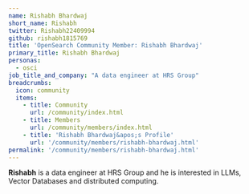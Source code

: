 ```yaml
---
name: Rishabh Bhardwaj
short_name: Rishabh
twitter: Rishabh22409994
github: rishabh1815769
title: 'OpenSearch Community Member: Rishabh Bhardwaj'
primary_title: Rishabh Bhardwaj
personas:
  - osci
job_title_and_company: "A data engineer at HRS Group"
breadcrumbs:
  icon: community
  items:
    - title: Community
      url: /community/index.html
    - title: Members
      url: /community/members/index.html
    - title: 'Rishabh Bhardwaj&apos;s Profile'
      url: '/community/members/rishabh-bhardwaj.html'
permalink: '/community/members/rishabh-bhardwaj.html'
---
```


**Rishabh** is a data engineer at HRS Group and he is interested in LLMs, Vector Databases and distributed computing.
